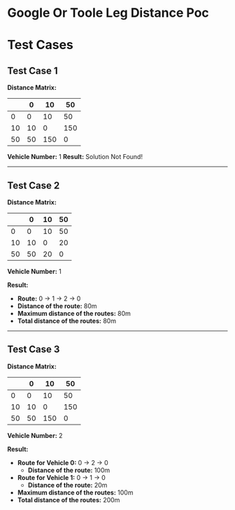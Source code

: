 # Google Or Toole Leg Distance Poc

# Test Cases

## Test Case 1

**Distance Matrix:**

|     | 0  | 10 | 50 |
|-----|----|----|----|
| 0   | 0  | 10 | 50 |
| 10  | 10 | 0  | 150|
| 50  | 50 | 150| 0  |

**Vehicle Number:** 1
**Result:** Solution Not Found!

---

## Test Case 2

**Distance Matrix:**

|     | 0  | 10 | 50 |
|-----|----|----|----|
| 0   | 0  | 10 | 50 |
| 10  | 10 | 0  | 20 |
| 50  | 50 | 20 | 0  |

**Vehicle Number:** 1

**Result:**
- **Route:** 0 -> 1 -> 2 -> 0
- **Distance of the route:** 80m
- **Maximum distance of the routes:** 80m
- **Total distance of the routes:** 80m

---

## Test Case 3

**Distance Matrix:**

|     | 0  | 10 | 50 |
|-----|----|----|----|
| 0   | 0  | 10 | 50 |
| 10  | 10 | 0  | 150|
| 50  | 50 | 150| 0  |

**Vehicle Number:** 2

**Result:**

- **Route for Vehicle 0:** 0 -> 2 -> 0
  - **Distance of the route:** 100m
- **Route for Vehicle 1:** 0 -> 1 -> 0
  - **Distance of the route:** 20m
- **Maximum distance of the routes:** 100m
- **Total distance of the routes:** 200m
